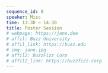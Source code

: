 ```yaml
---
sequence_id: 9
speaker: Misc
time: 13:30 – 14:30
title: Poster Session
# webpage: https://jane.doe
# affil: Buzz University
# affil_link: https://buzz.edu
# img: jane.jpg
# affil2: BuzzFizz Corp
# affil2_link: https://buzzfizz.corp
---
```


